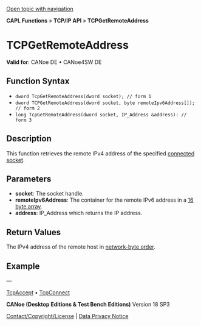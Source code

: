 [Open topic with navigation](../../../../../CANoeDEFamily.htm#Topics/CAPLFunctions/TCPIPAPI/Functions/CAPLfunctionTCPGetRemoteAddress.md)

**CAPL Functions** » **TCP/IP API** » **TCPGetRemoteAddress**

# TCPGetRemoteAddress

**Valid for**: CANoe DE • CANoe4SW DE

## Function Syntax

- `dword TcpGetRemoteAddress(dword socket); // form 1`
- `dword TCPGetRemoteAddress(dword socket, byte remoteIpv6Address[]); // form 2`
- `long TcpGetRemoteAddress(dword socket, IP_Address &address): // form 3`

## Description

This function retrieves the remote IPv4 address of the specified [connected socket](../../../Shared/CAPL/TCPIPAPI/TCPIPAPI.md).

## Parameters

- **socket**: The socket handle.
- **remoteIpv6Address**: The container for the remote IPv6 address in a [16 byte array](../../../Shared/CAPL/TCPIPAPI/IPAddressByteOrdering.md).
- **address**: IP_Address which returns the IP address.

## Return Values

The IPv4 address of the remote host in [network-byte order](../../../Shared/CAPL/TCPIPAPI/IPAddressByteOrdering.md).

## Example

—

[TcpAccept](CAPLfunctionTCPAccept.md) • [TcpConnect](CAPLfunctionTCPConnect.md)

**CANoe (Desktop Editions & Test Bench Editions)** Version 18 SP3

[Contact/Copyright/License](../../../Shared/ContactCopyrightLicense.md) | [Data Privacy Notice](https://www.vector.com/int/en/company/get-info/privacy-policy/)
